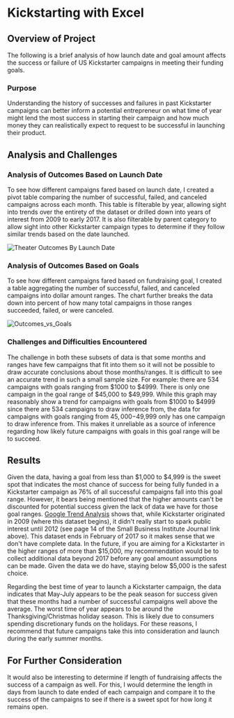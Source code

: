 # Kickstarting with Excel

## Overview of Project
The following is a brief analysis of how launch date and goal amount affects the success or failure of US Kickstarter campaigns in meeting their funding goals. 

### Purpose
Understanding the history of successes and failures in past Kickstarter campaigns can better inform a potential entrepreneur on what time of year might lend the most success in starting their campaign and how much money they can realistically expect to request to be successful in launching their product.

## Analysis and Challenges

### Analysis of Outcomes Based on Launch Date
To see how different campaigns fared based on launch date, I created a pivot table comparing the number of successful, failed, and canceled campaigns across each month. This table is filterable by year, allowing sight into trends over the entirety of the dataset or drilled down into years of interest from 2009 to early 2017. It is also filterable by parent category to allow sight into other Kickstarter campaign types to determine if they follow similar trends based on the date launched.

![Theater Outcomes By Launch Date](https://user-images.githubusercontent.com/102555125/173203797-3322926a-f238-4640-a910-c5901bc268e3.png)

### Analysis of Outcomes Based on Goals
To see how different campaigns fared based on fundraising goal, I created a table aggregating the number of successful, failed, and canceled campaigns into dollar amount ranges. The chart further breaks the data down into percent of how many total campaigns in those ranges succeeded, failed, or were canceled.

![Outcomes_vs_Goals](https://user-images.githubusercontent.com/102555125/173203923-c552929d-953d-4a73-b340-b65b1c6f6795.png)

### Challenges and Difficulties Encountered
The challenge in both these subsets of data is that some months and ranges have few campaigns that fit into them so it will not be possible to draw accurate conclusions about those months/ranges. It is difficult to see an accurate trend in such a small sample size.  For example: there are 534 campaigns with goals ranging from $1000 to $4999.  There is only one campaign in the goal range of $45,000 to $49,999.  While this graph may reasonably show a trend for campaigns with goals from $1000 to $4999 since there are 534 campaigns to draw inference from, the data for campaigns with goals ranging from $45,000-$49,999 only has one campaign to draw inference from. This makes it unreliable as a source of inference regarding how likely future campaigns with goals in this goal range will be to succeed. 

## Results
Given the data, having a goal from less than $1,000 to $4,999 is the sweet spot that indicates the most chance of success for being fully funded in a Kickstarter campaign as 76% of all successful campaigns fall into this goal range.  However, it bears being mentioned that the higher amounts can't be discounted for potential success given the lack of data we have for those goal ranges.  [Google Trend Analysis](https://www.researchgate.net/publication/260192249_What_is_Crowdfunding_Bringing_the_power_of_Kickstarter_to_your_Entrepreneurship_research_and_teaching_activities) shows that, while Kickstarter originated in 2009 (where this dataset begins), it didn't really start to spark public interest until 2012 (see page 14 of the Small Business Institute Journal link above).  This dataset ends in February of 2017 so it makes sense that we don't have complete data. In the future, if you are aiming for a Kickstarter in the higher ranges of more than $15,000, my recommendation would be to collect additional data beyond 2017 before any goal amount assumptions can be made.  Given the data we do have, staying below $5,000 is the safest choice.

Regarding the best time of year to launch a Kickstarter campaign, the data indicates that May-July appears to be the peak season for success given that these months had a number of successful campaigns well above the average. The worst time of year appears to be around the Thanksgiving/Christmas holiday season.  This is likely due to consumers spending discretionary funds on the holidays. For these reasons, I recommend that future campaigns take this into consideration and launch during the early summer months.

## For Further Consideration
It would also be interesting to determine if length of fundraising affects the success of a campaign as well.  For this, I would determine the length in days from launch to date ended of each campaign and compare it to the success of the campaigns to see if there is a sweet spot for how long it remains open.
